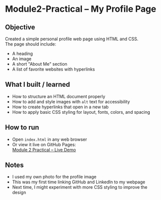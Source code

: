 # Module2-Practical – My Profile Page

## Objective
Created a simple personal profile web page using HTML and CSS.  
The page should include:
- A heading
- An image
- A short "About Me" section
- A list of favorite websites with hyperlinks

## What I built / learned
- How to structure an HTML document properly
- How to add and style images with `alt` text for accessibility
- How to create hyperlinks that open in a new tab
- How to apply basic CSS styling for layout, fonts, colors, and spacing

## How to run
- Open `index.html` in any web browser
- Or view it live on GitHub Pages:  
  [Module 2 Practical – Live Demo](https://fahmidahossain94.github.io/HTML-and-Web-Essentials/Module2-Practical/)

## Notes
- I used my own photo for the profile image  
- This was my first time linking GitHub and LinkedIn to my webpage  
- Next time, I might experiment with more CSS styling to improve the design